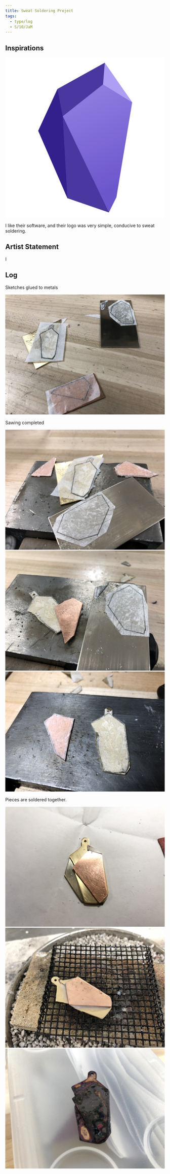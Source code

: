 ```yaml
---
title: Sweat Soldering Project
tags:
  - type/log
  - S/10/JaM
---
```


## Inspirations

![Obsidian Logo](media/Obsidian%20Logo.jpeg)

I like their software, and their logo was very simple, conducive to sweat soldering.

## Artist Statement

I

## Log

Sketches glued to metals

![](media/F124F28D-6DC9-4EB6-BBEB-A76DED6709A5.jpeg)

Sawing completed

![media/E33ABDAA-9380-4B22-8495-705A565C3A9E.jpeg](media/E33ABDAA-9380-4B22-8495-705A565C3A9E.jpeg) ![media/1FA079ED-0280-4AFB-872D-1E0C3C05A092.jpeg](media/1FA079ED-0280-4AFB-872D-1E0C3C05A092.jpeg) ![media/96D3AE00-F60A-4AF3-88CE-0AC24DDD9D02.jpeg](media/96D3AE00-F60A-4AF3-88CE-0AC24DDD9D02.jpeg)

Pieces are soldered together.

![media/5A76A628-F1BD-4FA7-A708-7D3CCF662264.jpeg](media/5A76A628-F1BD-4FA7-A708-7D3CCF662264.jpeg) ![media/D7EA50E6-2316-4855-9BAE-7F771F7C985F.jpeg](media/D7EA50E6-2316-4855-9BAE-7F771F7C985F.jpeg) ![media/AEF26C96-9351-43F8-B9B7-B840AF0F6D3D.jpeg](media/AEF26C96-9351-43F8-B9B7-B840AF0F6D3D.jpeg)